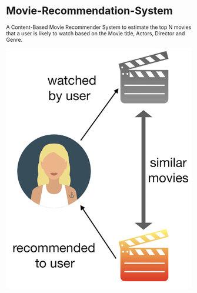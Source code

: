 # Movie-Recommendation-System
A Content-Based Movie Recommender System to estimate the top N movies that a user is likely to watch based on the Movie title, Actors, Director and Genre. 

![image1](https://github.com/srikanthv0610/Movie-Recommendation-System/blob/main/plots/movie.png)

